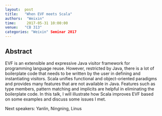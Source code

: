 ```yaml
--- 
layout:  post 
title:   "When EVF meets Scala"
authors:  "Weixin"
time:     2017-05-31 10:00:00
venue:   "CB 313"
categories: "Weixin" Seminar 2017
--- 
```

## Abstract

EVF is an extensible and expressive Java visitor framework for programming
language reuse. However, restricted by Java, there is a lot of boilerplate
code
that needs to be written by the user in defining and instantiating visitors.
Scala unifies functional and object-oriented paradigms and provides many
features that are not available in Java. Features such as type members,
pattern
matching and implicits are helpful in eliminating the boilerplate code. In
this
talk, I will illustrate how Scala improves EVF based on some examples and
discuss some issues I met.


Next speakers: Yanlin, Ningning, Linus


